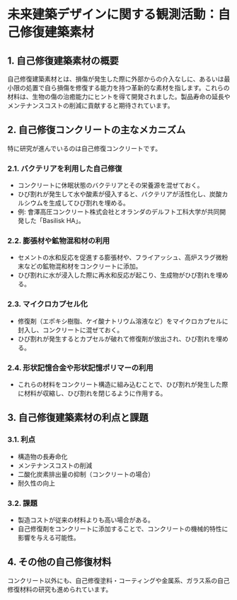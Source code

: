 # 未来建築デザインに関する観測活動：自己修復建築素材

## 1. 自己修復建築素材の概要
自己修復建築素材とは、損傷が発生した際に外部からの介入なしに、あるいは最小限の処置で自ら損傷を修復する能力を持つ革新的な素材を指します。これらの材料は、生物の傷の治癒能力にヒントを得て開発されました。製品寿命の延長やメンテナンスコストの削減に貢献すると期待されています。

## 2. 自己修復コンクリートの主なメカニズム
特に研究が進んでいるのは自己修復コンクリートです。

### 2.1. バクテリアを利用した自己修復
- コンクリートに休眠状態のバクテリアとその栄養源を混ぜておく。
- ひび割れが発生して水や酸素が侵入すると、バクテリアが活性化し、炭酸カルシウムを生成してひび割れを埋める。
- 例: 會澤高圧コンクリート株式会社とオランダのデルフト工科大学が共同開発した「Basilisk HA」。

### 2.2. 膨張材や鉱物混和材の利用
- セメントの水和反応を促進する膨張材や、フライアッシュ、高炉スラグ微粉末などの鉱物混和材をコンクリートに添加。
- ひび割れに水が浸入した際に再水和反応が起こり、生成物がひび割れを埋める。

### 2.3. マイクロカプセル化
- 修復剤（エポキシ樹脂、ケイ酸ナトリウム溶液など）をマイクロカプセルに封入し、コンクリートに混ぜておく。
- ひび割れが発生するとカプセルが破れて修復剤が放出され、ひび割れを埋める。

### 2.4. 形状記憶合金や形状記憶ポリマーの利用
- これらの材料をコンクリート構造に組み込むことで、ひび割れが発生した際に材料が収縮し、ひび割れを閉じるように作用する。

## 3. 自己修復建築素材の利点と課題

### 3.1. 利点
- 構造物の長寿命化
- メンテナンスコストの削減
- 二酸化炭素排出量の抑制（コンクリートの場合）
- 耐久性の向上

### 3.2. 課題
- 製造コストが従来の材料よりも高い場合がある。
- 自己修復剤をコンクリートに添加することで、コンクリートの機械的特性に影響を与える可能性。

## 4. その他の自己修復材料
コンクリート以外にも、自己修復塗料・コーティングや金属系、ガラス系の自己修復材料の研究も進められています。